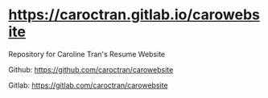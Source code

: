 # https://caroctran.gitlab.io/carowebsite #

Repository for Caroline Tran's Resume Website

Github: https://github.com/caroctran/carowebsite

Gitlab: https://gitlab.com/caroctran/carowebsite

